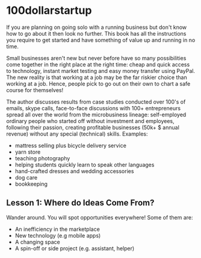 # 100dollarstartup
If you are planning on going solo with a running business but don't know how to go about it then look no further. This book has all the instructions you require to get started and have something of value up and running in no time.

Small businesses aren't new but never before have so many possibilities come together in the right place at the right time: cheap and quick access to technology, instant market testing and easy money transfer using PayPal. The new reality is that working at a job may be the far riskier choice than working at a job. Hence, people pick to go out on their own to chart a safe course for themselves!

The author discusses results from case studies conducted over 100's of emails, skype calls, face-to-face discussions with 100+ entrepreneurs spread all over the world from the microbusiness lineage: self-employed ordinary people who started off without investment and employees, following their passion, creating profitable businesses (50k+ $ annual revenue) without any special (technical) skills. Examples:
* mattress selling plus bicycle delivery service
* yarn store
* teaching photography
* helping students quickly learn to speak other languages
* hand-crafted dresses and wedding accessories
* dog care
* bookkeeping

## Lesson 1: Where do Ideas Come From?
Wander around. You will spot opportunities everywhere! Some of them are:
* An inefficiency in the marketplace
* New technology (e.g mobile apps)
* A changing space
* A spin-off or side project (e.g. assistant, helper)
